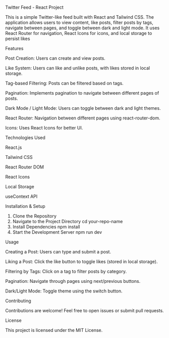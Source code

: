 Twitter Feed - React Project

This is a simple Twitter-like feed built with React and Tailwind CSS. The application allows users to view content, like posts, filter posts by tags, navigate between pages, and toggle between dark and light mode. It uses React Router for navigation, React Icons for icons, and local storage to persist likes

Features

Post Creation: Users can create and view posts.

Like System: Users can like and unlike posts, with likes stored in local storage.

Tag-based Filtering: Posts can be filtered based on tags.

Pagination: Implements pagination to navigate between different pages of posts.

Dark Mode / Light Mode: Users can toggle between dark and light themes.

React Router: Navigation between different pages using react-router-dom.

Icons: Uses React Icons for better UI.


Technologies Used

React.js

Tailwind CSS

React Router DOM

React Icons

Local Storage

useContext API



Installation & Setup

1. Clone the Repository
2. Navigate to the Project Directory
cd your-repo-name
3. Install Dependencies
npm install
4. Start the Development Server
npm run dev


Usage

Creating a Post: Users can type and submit a post.

Liking a Post: Click the like button to toggle likes (stored in local storage).

Filtering by Tags: Click on a tag to filter posts by category.

Pagination: Navigate through pages using next/previous buttons.

Dark/Light Mode: Toggle theme using the switch button.

Contributing

Contributions are welcome! Feel free to open issues or submit pull requests.

License

This project is licensed under the MIT License.
